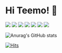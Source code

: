 # Hi Teemo! 👋

<a href="https://www.python.org/" target="_blank"><img src="https://img.shields.io/badge/Python-3776AB?style=flat-square&logo=Python&logoColor=white"></a>
<a href="https://www.kia.com/kr/main.html" target="_blank"><img src="https://img.shields.io/badge/KIA-05141f?style=flat-square&logo=Kia&logoColor=white"/></a>
<a href="https://pypi.org/project/numpy/" target="_blank"><img src="https://img.shields.io/badge/NumPy-013243?style=flat-square&logo=NumPy&logoColor=white"/></a>
<a href="https://www.oracle.com/kr/index.html" target="_blank"><img src="https://img.shields.io/badge/Java-007396?style=flat-square&logo=Java&logoColor=white"/></a>
<a href="https://replit.com/" target="_blank"><img src="https://img.shields.io/badge/C-A8B9CC?style=flat-square&logo=C&logoColor=white"/></a>
<a href="https://replit.com/" target="_blank"><img src="https://img.shields.io/badge/JavaSclipt-F7DF1E?style=flat-square&logo=JavaScript&logoColor=white"/></a>
<a href="https://www.tensorflow.org/?hl=ko" target="_blank"><img src="https://img.shields.io/badge/TensorFlow-FF6F00?style=flat-square&logo=TensorFlow&logoColor=white"/></a>



<!--
**chanwoo00106/chanwoo00106** is a ✨ _special_ ✨ repository because its `README.md` (this file) appears on your GitHub profile.

Here are some ideas to get you started:

- 🔭 I’m currently working on ...
- 🌱 I’m currently learning ...
- 👯 I’m looking to collaborate on ...
- 🤔 I’m looking for help with ...
- 💬 Ask me about ...
- 📫 How to reach me: ...
- 😄 Pronouns: ...
- ⚡ Fun fact: ...
-->

![Anurag's GitHub stats](https://github-readme-stats.vercel.app/api?username=chanwoo00106&theme=vue&show_icons=ture)
<!--
[![Top Langs](https://github-readme-stats.vercel.app/api/top-langs/?username=chanwoo00106&hide_langs_below=0.5)](https://github.com/chanwoo00106)
-->
[![Hits](https://hits.seeyoufarm.com/api/count/incr/badge.svg?url=https%3A%2F%2Fgithub.com%2Fchanwoo00106&count_bg=%2379C83D&title_bg=%23555555&icon=&icon_color=%23E7E7E7&title=hits&edge_flat=false)](https://hits.seeyoufarm.com)
